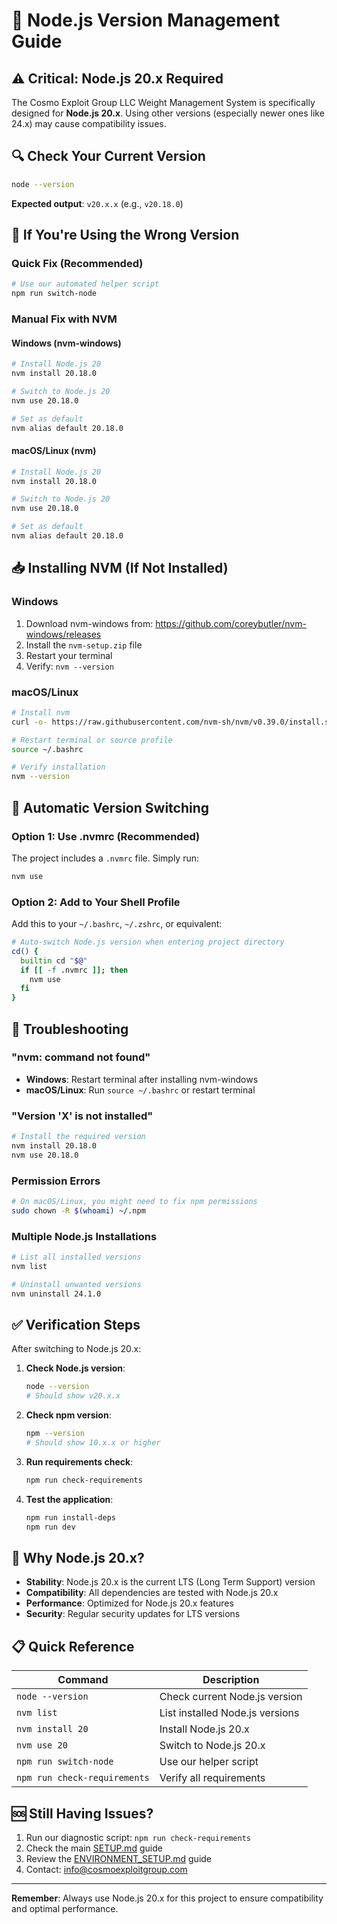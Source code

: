 # 🔧 Node.js Version Management Guide

## ⚠️ Critical: Node.js 20.x Required

The Cosmo Exploit Group LLC Weight Management System is specifically designed for **Node.js 20.x**. Using other versions (especially newer ones like 24.x) may cause compatibility issues.

## 🔍 Check Your Current Version

```bash
node --version
```

**Expected output**: `v20.x.x` (e.g., `v20.18.0`)

## 🚨 If You're Using the Wrong Version

### Quick Fix (Recommended)
```bash
# Use our automated helper script
npm run switch-node
```

### Manual Fix with NVM

#### Windows (nvm-windows)
```bash
# Install Node.js 20
nvm install 20.18.0

# Switch to Node.js 20
nvm use 20.18.0

# Set as default
nvm alias default 20.18.0
```

#### macOS/Linux (nvm)
```bash
# Install Node.js 20
nvm install 20.18.0

# Switch to Node.js 20
nvm use 20.18.0

# Set as default
nvm alias default 20.18.0
```

## 📥 Installing NVM (If Not Installed)

### Windows
1. Download nvm-windows from: https://github.com/coreybutler/nvm-windows/releases
2. Install the `nvm-setup.zip` file
3. Restart your terminal
4. Verify: `nvm --version`

### macOS/Linux
```bash
# Install nvm
curl -o- https://raw.githubusercontent.com/nvm-sh/nvm/v0.39.0/install.sh | bash

# Restart terminal or source profile
source ~/.bashrc

# Verify installation
nvm --version
```

## 🔄 Automatic Version Switching

### Option 1: Use .nvmrc (Recommended)
The project includes a `.nvmrc` file. Simply run:
```bash
nvm use
```

### Option 2: Add to Your Shell Profile
Add this to your `~/.bashrc`, `~/.zshrc`, or equivalent:
```bash
# Auto-switch Node.js version when entering project directory
cd() {
  builtin cd "$@"
  if [[ -f .nvmrc ]]; then
    nvm use
  fi
}
```

## 🐛 Troubleshooting

### "nvm: command not found"
- **Windows**: Restart terminal after installing nvm-windows
- **macOS/Linux**: Run `source ~/.bashrc` or restart terminal

### "Version 'X' is not installed"
```bash
# Install the required version
nvm install 20.18.0
nvm use 20.18.0
```

### Permission Errors
```bash
# On macOS/Linux, you might need to fix npm permissions
sudo chown -R $(whoami) ~/.npm
```

### Multiple Node.js Installations
```bash
# List all installed versions
nvm list

# Uninstall unwanted versions
nvm uninstall 24.1.0
```

## ✅ Verification Steps

After switching to Node.js 20.x:

1. **Check Node.js version**:
   ```bash
   node --version
   # Should show v20.x.x
   ```

2. **Check npm version**:
   ```bash
   npm --version
   # Should show 10.x.x or higher
   ```

3. **Run requirements check**:
   ```bash
   npm run check-requirements
   ```

4. **Test the application**:
   ```bash
   npm run install-deps
   npm run dev
   ```

## 🎯 Why Node.js 20.x?

- **Stability**: Node.js 20.x is the current LTS (Long Term Support) version
- **Compatibility**: All dependencies are tested with Node.js 20.x
- **Performance**: Optimized for Node.js 20.x features
- **Security**: Regular security updates for LTS versions

## 📋 Quick Reference

| Command | Description |
|---------|-------------|
| `node --version` | Check current Node.js version |
| `nvm list` | List installed Node.js versions |
| `nvm install 20` | Install Node.js 20.x |
| `nvm use 20` | Switch to Node.js 20.x |
| `npm run switch-node` | Use our helper script |
| `npm run check-requirements` | Verify all requirements |

## 🆘 Still Having Issues?

1. Run our diagnostic script: `npm run check-requirements`
2. Check the main [SETUP.md](SETUP.md) guide
3. Review the [ENVIRONMENT_SETUP.md](ENVIRONMENT_SETUP.md) guide
4. Contact: info@cosmoexploitgroup.com

---

**Remember**: Always use Node.js 20.x for this project to ensure compatibility and optimal performance.
